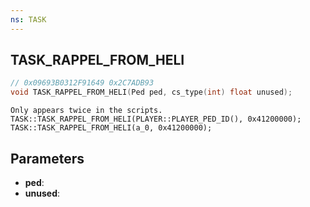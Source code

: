 ```yaml
---
ns: TASK
---
```

## TASK_RAPPEL_FROM_HELI

```c
// 0x09693B0312F91649 0x2C7ADB93
void TASK_RAPPEL_FROM_HELI(Ped ped, cs_type(int) float unused);
```

```
Only appears twice in the scripts.
TASK::TASK_RAPPEL_FROM_HELI(PLAYER::PLAYER_PED_ID(), 0x41200000);
TASK::TASK_RAPPEL_FROM_HELI(a_0, 0x41200000);
```

## Parameters
* **ped**: 
* **unused**: 

